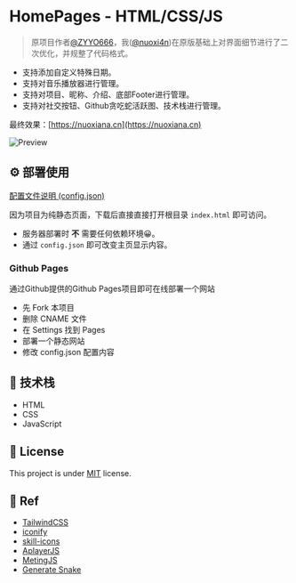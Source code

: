 # HomePages - HTML/CSS/JS

> 原项目作者[@ZYYO666](https://github.com/ZYYO666)，我([@nuoxi4n](https://github.com/nuoxi4n))在原版基础上对界面细节进行了二次优化，并规整了代码格式。

- 支持添加自定义特殊日期。
- 支持对音乐播放器进行管理。
- 支持对项目、昵称、介绍、底部Footer进行管理。
- 支持对社交按钮、Github贪吃蛇活跃图、技术栈进行管理。

最终效果：[https://nuoxiana.cn](https://nuoxiana.cn)

![Preview](https://s2.loli.net/2025/09/02/xpZ42JemiFqK83k.png)

## ⚙️ 部署使用

[配置文件说明 (config.json)](https://github.com/nuoxi4n/Homepage/blob/main/config.md)

因为项目为纯静态页面，下载后直接直接打开根目录 `index.html` 即可访问。

- 服务器部署时 **不** 需要任何依赖环境😀。
- 通过 `config.json` 即可改变主页显示内容。

### Github Pages

通过Github提供的Github Pages项目即可在线部署一个网站

- 先 Fork 本项目
- 删除 CNAME 文件
- 在 Settings 找到 Pages
- 部署一个静态网站
- 修改 config.json 配置内容

## 🧠 技术栈

- HTML
- CSS
- JavaScript

## 📃 License

This project is under [MIT](LICENSE) license.

## 🙏 Ref

- [TailwindCSS](https://v3.tailwindcss.com/)
- [iconify](https://iconify.design/)
- [skill-icons](https://github.com/tandpfun/skill-icons)
- [AplayerJS](https://aplayer.js.org/)
- [MetingJS](https://github.com/metowolf/MetingJS)
- [Generate Snake](https://github.com/Platane/snk)
